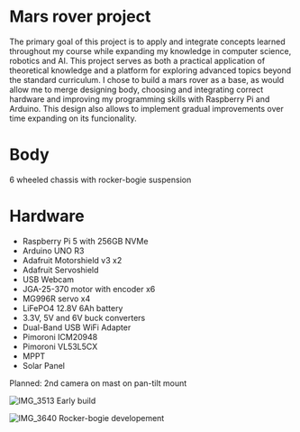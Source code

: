 # Mars rover project
The primary goal of this project is to apply and integrate concepts learned throughout my course while expanding my knowledge in computer science, robotics and AI. This project serves as both a practical application of theoretical knowledge and a platform for exploring advanced topics beyond the standard curriculum. I chose to build a mars rover as a base, as would allow me to merge designing body, choosing and integrating correct hardware and improving my programming skills with Raspberry Pi and Arduino. This design also allows to implement gradual improvements over time expanding on its funcionality.

# Body
6 wheeled chassis with rocker-bogie suspension

# Hardware
- Raspberry Pi 5 with 256GB NVMe
- Arduino UNO R3
- Adafruit Motorshield v3 x2
- Adafruit Servoshield
- USB Webcam
- JGA-25-370 motor with encoder x6
- MG996R servo x4
- LiFePO4 12.8V 6Ah battery
- 3.3V, 5V and 6V buck converters
- Dual-Band USB WiFi Adapter
- Pimoroni ICM20948
- Pimoroni VL53L5CX
- MPPT
- Solar Panel

 Planned:
 2nd camera on mast on pan-tilt mount
 
![IMG_3513](https://github.com/user-attachments/assets/c23afec9-4fed-4325-8c72-eadb1b7ab248)
Early build

![IMG_3640](https://github.com/user-attachments/assets/bec00cb2-f3f5-4e29-9ae4-d3ef786a57f1)
Rocker-bogie developement


